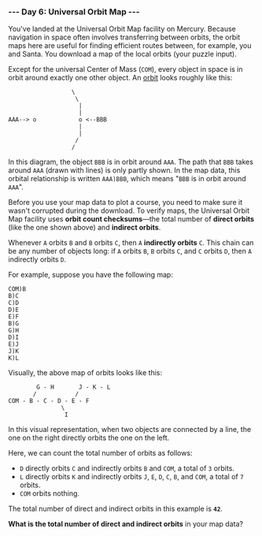 ### --- Day 6: Universal Orbit Map ---

You've landed at the Universal Orbit Map facility on Mercury. Because
navigation in space often involves transferring between orbits, the orbit
maps here are useful for finding efficient routes between, for example, you
and Santa. You download a map of the local orbits (your puzzle input).

Except for the universal Center of Mass (`COM`), every object in space is in
orbit around exactly one other object. An [orbit](https://en.wikipedia.org/wiki/Orbit) looks roughly like this:
```
                  \
                   \
                    |
                    |
AAA--> o            o <--BBB
                    |
                    |
                   /
                  /
```
In this diagram, the object `BBB` is in orbit around `AAA`. The path that `BBB`
takes around `AAA` (drawn with lines) is only partly shown. In the map data,
this orbital relationship is written `AAA)BBB`, which means "`BBB` is in orbit
around `AAA`".

Before you use your map data to plot a course, you need to make sure it
wasn't corrupted during the download. To verify maps, the Universal Orbit
Map facility uses **orbit count checksums**—the total number of **direct orbits**
(like the one shown above) and **indirect orbits**.

Whenever `A` orbits `B` and `B` orbits `C`, then `A` **indirectly orbits** `C`. This chain
can be any number of objects long: if `A` orbits `B`, `B` orbits `C`, and `C` orbits
`D`, then `A` indirectly orbits `D`.

For example, suppose you have the following map:
```
COM)B
B)C
C)D
D)E
E)F
B)G
G)H
D)I
E)J
J)K
K)L
```
Visually, the above map of orbits looks like this:
```
        G - H       J - K - L
       /           /
COM - B - C - D - E - F
               \
                I
```
In this visual representation, when two objects are connected by a line,
the one on the right directly orbits the one on the left.

Here, we can count the total number of orbits as follows:

- `D` directly orbits `C` and indirectly orbits `B` and `COM`, a total of `3`
orbits.
- `L` directly orbits `K` and indirectly orbits `J`, `E`, `D`, `C`, `B`, and `COM`, a
total of `7` orbits.
- `COM` orbits nothing.

The total number of direct and indirect orbits in this example is **`42`**.

**What is the total number of direct and indirect orbits** in your map data?
